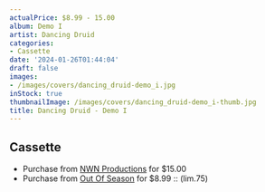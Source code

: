 ```yaml
---
actualPrice: $8.99 - 15.00
album: Demo I
artist: Dancing Druid
categories:
- Cassette
date: '2024-01-26T01:44:04'
draft: false
images:
- /images/covers/dancing_druid-demo_i.jpg
inStock: true
thumbnailImage: /images/covers/dancing_druid-demo_i-thumb.jpg
title: Dancing Druid - Demo I
---
```


## Cassette
* Purchase from [NWN Productions](http://shop.nwnprod.com/index.php?route=product/product&path=73&product_id=44420&sort=pd.name&order=ASC) for $15.00
* Purchase from [Out Of Season](https://www.outofseasonlabel.com/products/dancing-druid-demo-i-cassette-tape-lim-75) for $8.99 :: (lim.75)
